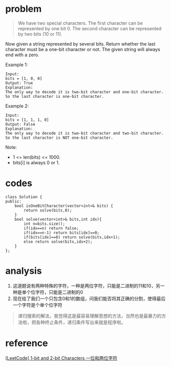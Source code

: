 # problem
>We have two special characters. The first character can be represented by one bit 0. The second character can be represented by two bits (10 or 11).

Now given a string represented by several bits. Return whether the last character must be a one-bit character or not. The given string will always end with a zero.

Example 1:
```
Input: 
bits = [1, 0, 0]
Output: True
Explanation: 
The only way to decode it is two-bit character and one-bit character. So the last character is one-bit character.
```
Example 2:
```
Input: 
bits = [1, 1, 1, 0]
Output: False
Explanation: 
The only way to decode it is two-bit character and two-bit character. So the last character is NOT one-bit character.
```
Note:

- 1 <= len(bits) <= 1000.
- bits[i] is always 0 or 1.

# codes
```
class Solution {
public:
    bool isOneBitCharacter(vector<int>& bits) {
        return solve(bits,0);
    }
    bool solve(vector<int>& bits,int idx){
        int n=bits.size();
        if(idx==n) return false;
        if(idx==n-1) return bits[idx]==0;
        if(bits[idx]==0) return solve(bits,idx+1);
        else return solve(bits,idx+2);
    }
};
```

# analysis
1. 这道题说有两种特殊的字符，一种是两位字符，只能是二进制的11和10，另一种是单个位字符，只能是二进制的0
2. 现在给了我们一个只包含0和1的数组，问我们能否将其正确的分割，使得最后一个字符是个单个位字符

>递归搜索的解法，我觉得这是最容易理解思想的方法，当然也是最暴力的方法啦，把各种终止条件，递归条件写出来就是程序啦。

# reference
[[LeetCode] 1-bit and 2-bit Characters 一位和两位字符][1]

[1]: https://www.cnblogs.com/grandyang/p/7790029.html
